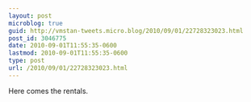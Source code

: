 ```yaml
---
layout: post
microblog: true
guid: http://vmstan-tweets.micro.blog/2010/09/01/22728323023.html
post_id: 3046775
date: 2010-09-01T11:55:35-0600
lastmod: 2010-09-01T11:55:35-0600
type: post
url: /2010/09/01/22728323023.html
---
```

Here comes the rentals.
